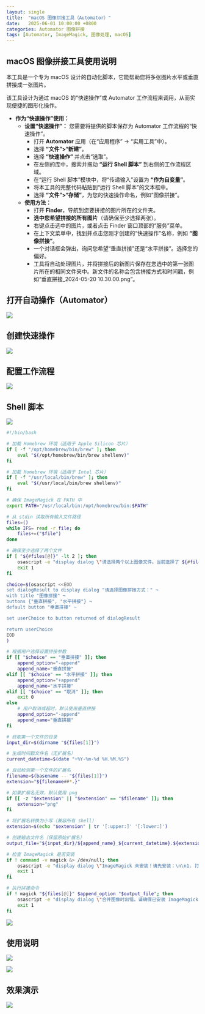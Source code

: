 ```yaml
---
layout: single
title:  "macOS 图像拼接工具（Automator）"
date:   2025-06-01 10:00:00 +0800
categories: Automator 图像拼接
tags: [Automator, ImageMagick, 图像处理, macOS]
---
```


## macOS 图像拼接工具使用说明

本工具是一个专为 macOS 设计的自动化脚本，它能帮助您将多张图片水平或垂直拼接成一张图片。

该工具设计为通过 macOS 的“快速操作”或 Automator 工作流程来调用，从而实现便捷的图形化操作。

* **作为“快速操作”使用：**
    * **设置“快速操作”：** 您需要将提供的脚本保存为 Automator 工作流程的“快速操作”。
        * 打开 **Automator** 应用（在“应用程序” -> “实用工具”中）。
        * 选择 **“文件”>“新建”**。
        * 选择 **“快速操作”** 并点击“选取”。
        * 在左侧的库中，搜索并拖动 **“运行 Shell 脚本”** 到右侧的工作流程区域。
        * 在“运行 Shell 脚本”模块中，将“传递输入”设置为 **“作为自变量”**。
        * 将本工具的完整代码粘贴到“运行 Shell 脚本”的文本框中。
        * 选择 **“文件”>“存储”**，为您的快速操作命名，例如“图像拼接”。
    * **使用方法：**
        * 打开 **Finder**，导航到您要拼接的图片所在的文件夹。
        * **选中您希望拼接的所有图片**（请确保至少选择两张）。
        * 右键点击选中的图片，或者点击 Finder 窗口顶部的“服务”菜单。
        * 在上下文菜单中，找到并点击您刚才创建的“快速操作”名称，例如 **“图像拼接”**。
        * 一个对话框会弹出，询问您希望“垂直拼接”还是“水平拼接”。选择您的偏好。
        * 工具将自动处理图片，并将拼接后的新图片保存在您选中的第一张图片所在的相同文件夹中。新文件的名称会包含拼接方式和时间戳，例如“垂直拼接_2024-05-20 10.30.00.png”。


## 打开自动操作（Automator）

![](/images/2025/Automator/Automator.jpeg)

## 创建快速操作

![](/images/2025/Automator/AutomatorQuickOperation.jpeg)

## 配置工作流程

![](/images/2025/Automator/AutomatorQuickOperation-Config.jpeg)

## Shell 脚本

![](/images/2025/Automator/ImageStitching-ShellCode.jpeg)

```bash
#!/bin/bash

# 加载 Homebrew 环境（适用于 Apple Silicon 芯片）
if [ -f "/opt/homebrew/bin/brew" ]; then
    eval "$(/opt/homebrew/bin/brew shellenv)"
fi

# 加载 Homebrew 环境（适用于 Intel 芯片）
if [ -f "/usr/local/bin/brew" ]; then
    eval "$(/usr/local/bin/brew shellenv)"
fi

# 确保 ImageMagick 在 PATH 中
export PATH="/usr/local/bin:/opt/homebrew/bin:$PATH"

# 从 stdin 读取所有输入文件路径
files=()
while IFS= read -r file; do
    files+=("$file")
done

# 确保至少选择了两个文件
if [ "${#files[@]}" -lt 2 ]; then
    osascript -e "display dialog \"请选择两个以上图像文件。当前选择了 ${#files[@]} 个文件。\" with title \"图像拼接错误\" buttons {\"好的\"} default button \"好的\" with icon stop"
    exit 1
fi

choice=$(osascript <<EOD
set dialogResult to display dialog "请选择图像拼接方式：" ¬
with title "图像拼接" ¬
buttons {"垂直拼接", "水平拼接"} ¬
default button "垂直拼接" ¬

set userChoice to button returned of dialogResult

return userChoice
EOD
)

# 根据用户选择设置拼接参数
if [[ "$choice" == "垂直拼接" ]]; then
    append_option="-append"
    append_name="垂直拼接"
elif [[ "$choice" == "水平拼接" ]]; then
    append_option="+append"
    append_name="水平拼接"
elif [[ "$choice" == "取消" ]]; then
	exit 0
else
    # 用户取消或超时，默认使用垂直拼接
    append_option="-append"
    append_name="垂直拼接"
fi

# 获取第一个文件的目录
input_dir=$(dirname "${files[1]}")

# 生成时间戳文件名（无扩展名）
current_datetime=$(date "+%Y-%m-%d %H.%M.%S")

# 自动检测第一个文件的扩展名
filename=$(basename -- "${files[1]}")
extension="${filename##*.}"

# 如果扩展名无效，默认使用 png
if [[ -z "$extension" || "$extension" == "$filename" ]]; then
    extension="png"
fi

# 将扩展名转换为小写（兼容所有 shell）
extension=$(echo "$extension" | tr '[:upper:]' '[:lower:]')

# 创建输出文件名（保留原始扩展名）
output_file="${input_dir}/${append_name}_${current_datetime}.${extension}"

# 检查 ImageMagick 是否安装
if ! command -v magick &> /dev/null; then
    osascript -e "display dialog \"ImageMagick 未安装！请先安装：\n\n1. 打开终端\n2. 运行: brew install imagemagick\" with title \"软件依赖错误\" buttons {\"好的\"} default button \"好的\" with icon stop"
    exit 1
fi

# 执行拼接命令
if ! magick "${files[@]}" $append_option "$output_file"; then
    osascript -e "display dialog \"合并图像时出错，请确保已安装 ImageMagick！\n终端命令: brew install imagemagick\" with title \"图像拼接错误\" buttons {\"好的\"} default button \"好的\" with icon stop"
    exit 1
fi
```

![](/images/2025/Automator/ImageStitching-ShellCode-All.png)

## 使用说明

![](/images/2025/Automator/ImageStitching.png)

![](/images/2025/Automator/ImageStitchingRun.png)

## 效果演示

![](/images/2025/Automator/Demo.png)
